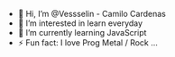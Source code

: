 - 👋 Hi, I’m @Vessselin - Camilo Cardenas
- 👀 I’m interested in learn everyday
- 🌱 I’m currently learning JavaScript
- ⚡ Fun fact: I love Prog Metal / Rock ...

<!---
Vessselin/Vessselin is a ✨ special ✨ repository because its `README.md` (this file) appears on your GitHub profile.
You can click the Preview link to take a look at your changes.
--->

